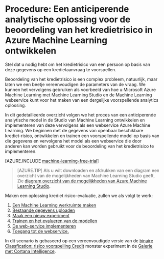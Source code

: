 <properties
    pageTitle="Een anticiperende oplossing voor kredietrisico met Machine Learning | Microsoft Azure"
    description="Een gedetailleerd overzicht met het maken van een anticiperende analytische oplossing voor de beoordeling van het kredietrisico in Azure Machine Learning Studio."
    keywords="kredietrisico, voorspellende analytics oplossing, risico-evaluatie"
    services="machine-learning"
    documentationCenter=""
    authors="garyericson"
    manager="jhubbard"
    editor="cgronlun"/>

<tags
    ms.service="machine-learning"
    ms.workload="data-services"
    ms.tgt_pltfrm="na"
    ms.devlang="na"
    ms.topic="get-started-article"
    ms.date="09/16/2016"
    ms.author="garye"/>


# <a name="walkthrough-develop-a-predictive-analytics-solution-for-credit-risk-assessment-in-azure-machine-learning"></a>Procedure: Een anticiperende analytische oplossing voor de beoordeling van het kredietrisico in Azure Machine Learning ontwikkelen

Stel dat u nodig hebt om het kredietrisico van een persoon op basis van deze gegevens op een kredietaanvraag te voorspellen.  

Beoordeling van het kredietrisico is een complex probleem, natuurlijk, maar laten we een beetje vereenvoudigen de parameters van de vraag. We kunnen het vervolgens gebruiken als voorbeeld van hoe u Microsoft Azure Machine Learning met Machine Learning Studio en de Machine Learning webservice kunt voor het maken van een dergelijke voorspellende analytics oplossing.  

In dit gedetailleerde overzicht volgen we het proces van een anticiperende analytische model in de Studio van Machine Learning ontwikkelen en implementeren van deze vervolgens als een webservice Azure Machine Learning. We beginnen met de gegevens van openbaar beschikbare krediet-risico, ontwikkelen en trainen een voorspellende model op basis van die gegevens en vervolgens het model als een webservice die door anderen kan worden gebruikt voor de beoordeling van het kredietrisico te implementeren.

[AZURE.INCLUDE [machine-learning-free-trial](../../includes/machine-learning-free-trial.md)]

<!-- -->

>[AZURE.TIP] Als u wilt downloaden en afdrukken van een diagram een overzicht van de mogelijkheden van Machine Learning Studio geeft, Zie [diagram overzicht van de mogelijkheden van Azure Machine Learning Studio](machine-learning-studio-overview-diagram.md).

Maken een oplossing krediet risico-evaluatie, zullen we als volgt te werk:  

1.  [Een Machine Learning werkruimte maken](machine-learning-walkthrough-1-create-ml-workspace.md)
2.  [Bestaande gegevens uploaden](machine-learning-walkthrough-2-upload-data.md)
3.  [Maak een nieuw experiment](machine-learning-walkthrough-3-create-new-experiment.md)
4.  [Trainen en het evalueren van de modellen](machine-learning-walkthrough-4-train-and-evaluate-models.md)
5.  [De web-service implementeren](machine-learning-walkthrough-5-publish-web-service.md)
6.  [Toegang tot de webservice.](machine-learning-walkthrough-6-access-web-service.md)

In dit scenario is gebaseerd op een vereenvoudigde versie van de [binaire Classfication: risico voorspelling Credit](http://go.microsoft.com/fwlink/?LinkID=525270) monster experiment in de [Galerie met Cortana Intelligence](http://gallery.cortanaintelligence.com/).
